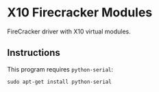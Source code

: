 # X10 Firecracker Modules

FireCracker driver with X10 virtual modules.

## Instructions

This program requires `python-serial`:

    sudo apt-get install python-serial


